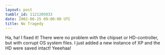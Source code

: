 ```yaml
---
layout: post
tumblr_id: 1121205033
date: 2002-06-25 09:00:00 UTC
title: No Tragedy
---
```


Ha, ha! I fixed it! There were no problem with the chipset or HD-controller, but with corrupt OS system files. I just added a new instance of XP and the HD were saved intact! Yeeehaa!
